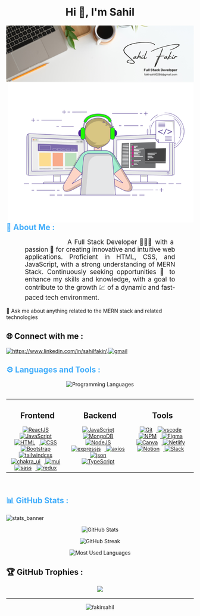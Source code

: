<!-- Heading  -->
<h1 align="center">Hi 👋, I'm Sahil </h1>
 <img src="https://github.com/sahil0286/sahil0286/blob/main/Banner.png"/>

<img align="right" alt="Coding" width="500" src="https://github.com/sahil0286/sahil0286/blob/main/Coder.gif" />

<!-- About Me  -->
<h2 style="color: #44AEFB">💫 About Me :</h2>
<p align:"center" style="text-align: justify; margin: 0 50px; font-size: 17px;" >&nbsp;&nbsp;&nbsp;&nbsp;&nbsp;&nbsp;&nbsp;&nbsp;&nbsp;&nbsp;&nbsp;&nbsp;&nbsp;&nbsp;&nbsp;&nbsp;&nbsp;A Full Stack Developer 👨🏻‍💻 with a passion 💖 for creating innovative and intuitive web applications. Proficient in HTML, CSS, and JavaScript, with a strong understanding of MERN Stack. Continuously seeking opportunities 🤝 to enhance my skills and knowledge, with a goal to contribute to the growth 💹 of a dynamic and fast-paced tech environment.
<br>
</p> 
<!-- 🔭 I’m currently working on my myntra clone Project -->
<br>
<!-- 🌱 I’m currently learning Windi css and Python  -->
<!-- <br> -->
💬 Ask me about anything related to the MERN stack and related technologies
<!-- About Me  -->

<!-- Connect me  -->
## 🌐 Connect with me :
<p align="left">
    <a href="https://www.linkedin.com/in/fakirsahil/" target="blank">
        <img align="center" src="https://cdn.jsdelivr.net/gh/devicons/devicon/icons/linkedin/linkedin-original.svg" alt="https://www.linkedin.com/in/sahilfakir/" height="30" width="40" />
    </a>
    <a href="mailto:fakirsahil0286@gmail.com" target="_blank">
        <img align="center" src="https://user-images.githubusercontent.com/78341798/194531383-ddb2b774-5bb9-491c-b601-4a4a7d9792fb.svg" alt="gmail" width="40px"/>
    </a>
</p>
<!-- Connect me  -->
    
<!-- <br> -->
<!-- Languages and Tools -->
<h2 style="color: #44AEFB">⚙️ Languages and Tools :</h2>
<div align="center" style="display:block;">
    <img width="100px" alt="Programming Languages" src="https://user-images.githubusercontent.com/78341798/194531121-47b0119a-ce00-439d-b586-125f86acb098.png"/> 
</div>
<br>
<table><tr><td valign="top" width="33%">

<h2 align="center">Frontend</h2>
<div align="center">
    <a href="https://reactjs.org/" target="_blank" rel="noreferrer">
      <img  alt="ReactJS" height="50px" style="padding-right:10px;" src="https://cdn.jsdelivr.net/gh/devicons/devicon/icons/react/react-original.svg" />
    </a>
    <a href="https://developer.mozilla.org/en-US/docs/Web/JavaScript" target="_blank" rel="noreferrer">
      <img  alt="JavaScript" height="50px" style="padding-right:10px;" src="https://cdn.jsdelivr.net/gh/devicons/devicon/icons/javascript/javascript-plain.svg"/>
    </a>
    <a href="https://developer.mozilla.org/en-US/docs/Web/HTML" target="_blank" rel="noreferrer">
      <img  alt="HTML" height="50px" style="padding-right:10px;" src="https://cdn.jsdelivr.net/gh/devicons/devicon/icons/html5/html5-original.svg"/>
    </a>
    <a href="https://developer.mozilla.org/en-US/docs/Web/CSS" target="_blank" rel="noreferrer">
      <img  alt="CSS" height="50px" style="padding-right:10px;" src="https://cdn.jsdelivr.net/gh/devicons/devicon/icons/css3/css3-original.svg"/>
    </a>
    <a href="https://getbootstrap.com/" target="_blank" rel="noreferrer">
      <img  alt="Bootstrap" height="50px" style="padding-right:10px;" src="https://cdn.jsdelivr.net/gh/devicons/devicon/icons/bootstrap/bootstrap-original.svg"/>
    </a>  
    <a href="https://www.tailwindcss.com/" target="_blank">
      <img alt="tailwindcss" style="padding-right:10px;" src="https://profilinator.rishav.dev/skills-assets/tailwindcss.svg" alt="Tailwind CSS" height="50" />
    </a>  
    <a href="https://chakra-ui.com/" target="_blank">
      <img alt="chakra_ui" style="padding-right:10px;" src="https://profilinator.rishav.dev/skills-assets/chakraui.png" alt="Chakra UI" height="50" />
    </a>  
    <a href="https://mui.com/" target="_blank">
      <img alt="mui" style="padding-right:10px;" src="https://profilinator.rishav.dev/skills-assets/mui.png" alt="Material UI" height="50" />
    </a>
    <a href="https://sass-lang.com/" target="_blank">
        <img alt="sass" style="padding-right:10px;" src="https://profilinator.rishav.dev/skills-assets/sass-original.svg" alt="Sass" height="50" />
    </a>
    <a href="https://redux.js.org/" target="_blank">
        <img alt="redux" style="padding-right:10px;" src="https://profilinator.rishav.dev/skills-assets/redux-original.svg" alt="Redux" height="50" />
    </a>
    </div>
    </td><td valign="top" width="33%">



<h2 align="center">Backend</h2>
<div align="center">  
    <a href="https://developer.mozilla.org/en-US/docs/Web/JavaScript" target="_blank" rel="noreferrer">
      <img  alt="JavaScript" height="50px" style="padding-right:10px;" src="https://cdn.jsdelivr.net/gh/devicons/devicon/icons/javascript/javascript-plain.svg"/>
    </a>  
    <a href="https://www.mongodb.com/" target="_blank" rel="noreferrer">
      <img  alt="MongoDB" height="50px" style="padding-right:10px;" src="https://cdn.jsdelivr.net/gh/devicons/devicon/icons/mongodb/mongodb-original.svg"/>
    </a> 
    <a href="https://nodejs.org/en/" target="_blank" rel="noreferrer">
      <img  alt="NodeJS" height="50px" style="padding-right:10px;" src="https://cdn.jsdelivr.net/gh/devicons/devicon/icons/nodejs/nodejs-original.svg"/>
    </a>
    <a href="https://expressjs.com/" target="_blank">
       <img alt="expressjs" height="50" style="padding-right:10px;" src="https://user-images.githubusercontent.com/119412630/236661548-c15b6aa9-e4dc-4d2d-bbf9-eb3f772ffbc8.png" />
    </a>
 <a href="https://axios-http.com/" target="_blank" rel="noreferrer">
      <img  alt="axios" height="50px" style="padding-right:10px;" src="https://user-images.githubusercontent.com/119412630/236660897-728ce24b-a7fc-4cd4-b3ef-b696950ad8c3.png"/>
  </a>
 <a href="https://www.json.org/" target="_blank" rel="noreferrer">
      <img  alt="json" height="50px" style="padding-right:10px;" src="https://user-images.githubusercontent.com/119412630/236660942-1d65ed70-d16c-4d56-85ad-f3d85cd2e67e.svg"/>
  </a>
 <a href="https://www.typescriptlang.org/" target="_blank">
       <img alt="TypeScript" height="50" style="padding-right:10px;" src="https://profilinator.rishav.dev/skills-assets/typescript-original.svg" />
    </a>
</div>

</td><td valign="top" width="33%">



<h2 align="center">Tools</h2>
<div align="center">
    <a href="https://git-scm.com/" target="_blank" rel="noreferrer">
      <img  alt="Git" height="50px" style="padding-right:10px;" src="https://cdn.jsdelivr.net/gh/devicons/devicon/icons/git/git-original.svg"/>
  </a>
  <a href="https://code.visualstudio.com/" target="_blank" rel="noreferrer">
      <img  alt="vscode" height="50px" style="padding-right:10px;"src="https://cdn.jsdelivr.net/gh/devicons/devicon/icons/vscode/vscode-original.svg"/>
  </a>
  <a href="https://www.npmjs.com/" target="_blank" rel="noreferrer">
      <img  alt="NPM" height="50px" style="padding-right:10px;" src="https://cdn.jsdelivr.net/gh/devicons/devicon/icons/npm/npm-original-wordmark.svg"/>
  </a>
  <a href="https://www.figma.com/" target="_blank" rel="noreferrer">
      <img  alt="Figma" height="50px" style="padding-right:10px;" src="https://cdn.jsdelivr.net/gh/devicons/devicon/icons/figma/figma-original.svg"/> 
  </a>
  <a href="https://www.canva.com/" target="_blank" rel="noreferrer">
      <img  alt="Canva" height="50px" style="padding-right:10px;" src="https://cdn.jsdelivr.net/gh/devicons/devicon/icons/canva/canva-original.svg"/> 
  </a>
 <a href="https://www.netlify.com/" target="_blank" rel="noreferrer">
      <img  alt="Netlify" height="50px" style="padding-right:10px;" src="https://user-images.githubusercontent.com/119412630/236117936-71981312-f4d3-4ca9-8e9a-ea5c8c97b819.svg"/> 
  </a>
 <a href="https://www.notion.so/" target="_blank" rel="noreferrer">
      <img  alt="Notion" height="50px" style="padding-right:10px;" src="https://user-images.githubusercontent.com/119412630/236118138-352e8a81-3226-49b7-a598-0875a406cdeb.svg"/> 
  </a>
  <a href="https://slack.com/" target="_blank" rel="noreferrer">
      <img  alt="Slack" height="50px" style="padding-right:10px;" src="https://cdn.jsdelivr.net/gh/devicons/devicon/icons/slack/slack-original.svg"/> 
  </a>
</div>

</td></tr></table>  

<br/>  
<!-- Languages and Tools -->

<!-- Statistics -->
<h2 style="color: #44AEFB">📊 GitHub Stats :</h2>

![stats_banner](https://github.com/sahil0286/sahil0286/blob/main/Stats.gif)

<!-- Begin Stats Cards -->
<!-- Resources:  -->
<!-- Github & Languages Stats: https://github.com/anuraghazra/github-readme-stats --> 
<!-- Streak Stats: https://github.com/denvercoder1/github-readme-streak-stats -->
<div class="stats" align="center">

![GitHub Stats](https://github-readme-stats.vercel.app/api?username=sahil0286&hide=stars&count_private=true&show_icons=true&theme=algolia&border_radius=20)

![GitHub Streak](https://streak-stats.demolab.com?user=sahil0286&count_private=true&theme=algolia&border_radius=20)

<!-- compact programming languages layout -->
![Most Used Languages](https://github-readme-stats.vercel.app/api/top-langs/?username=sahil0286&layout=compact&show_icons=true&theme=algolia&border_radius=20)
</div>
<!-- Statistics -->

<!-- GitHub Trophies -->
## 🏆 GitHub Trophies :
<div class="trophy" align="center">
 
![](https://github-profile-trophy.vercel.app/?username=sahil0286&theme=discord&no-frame=false&no-bg=false&margin-w=4)

</div>
 
---


<!-- GitHub Trophies -->
<!-- Begin Footer -->
<!-- Profile View  -->
<p align="center"> <img src="https://komarev.com/ghpvc/?username=sahil0286&label=Profile%20views&color=0e75b6&style=flat" alt="fakirsahil" /> </p>
<!-- Profile View  -->


<!-- Icons Resources -->
<!-- https://devicon.dev/ -->
<!-- End Footer -->

<!-- 
🔗 Links 🔗
- My Github Portfolio Page:
https://github.com/ProgrammingGym
- My Github README Code:
https://raw.githubusercontent.com/Pro...
- Youtube Cards:
https://github.com/DenverCoder1/githu...
- Youtube Buttons / Badges :
https://github.com/DenverCoder1/custo...
- Github & Languages Stats Cards:
https://github.com/anuraghazra/github...
- Streak Stats Card:
https://github.com/denvercoder1/githu...
- README Web App Generator 1:
https://rahuldkjain.github.io/gh-prof...
- README Web App Generator 2:
https://arturssmirnovs.github.io/gith...
- SVG Icons Resource1:
https://devicon.dev/
- SVG Icons Resource2:
https://cdn.jsdelivr.net/npm/simple-i...
- SVG Icons Resource3:
https://www.svgrepo.com/
-->
